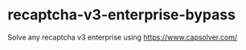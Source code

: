 # recaptcha-v3-enterprise-bypass
Solve any recaptcha v3 enterprise using https://www.capsolver.com/



                                                                                                                                                
